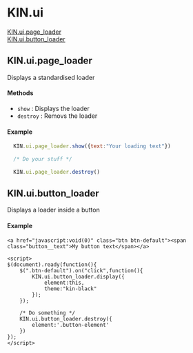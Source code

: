 # KIN.ui

[KIN.ui.page_loader](#kinuipage_loader)<br />
[KIN.ui.button_loader](#kinuibutton_loader)

## KIN.ui.page_loader
Displays a standardised loader

#### Methods
* `show` : Displays the loader
* `destroy` : Removs the loader

#### Example
```javascript
  KIN.ui.page_loader.show({text:"Your loading text"})
  
  /* Do your stuff */ 
  
  KIN.ui.page_loader.destroy()  
```

## KIN.ui.button_loader
Displays a loader inside a button

#### Example
```
<a href="javascript:void(0)" class="btn btn-default"><span class="button__text">My button text</span></a>

<script>
$(document).ready(function(){
	$(".btn-default").on("click",function(){
		KIN.ui.button_loader.display({
			element:this,
			theme:"kin-black"
		});
	});
  
  	/* Do something */
	KIN.ui.button_loader.destroy({  
		element:'.button-element'
	})
});
</script>

```

